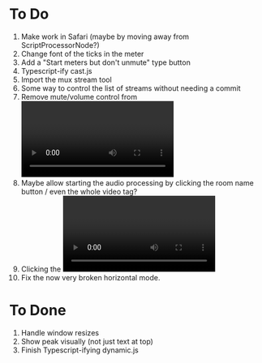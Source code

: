 # To Do

1. Make work in Safari (maybe by moving away from ScriptProcessorNode?)
2. Change font of the ticks in the meter
3. Add a "Start meters but don't unmute" type button
4. Typescript-ify cast.js
5. Import the mux stream tool
6. Some way to control the list of streams without needing a commit
7. Remove mute/volume control from <video> tags
8. Maybe allow starting the audio processing by clicking the room name button / even the whole video tag?
9. Clicking the <video> shouldn't pause the stream
10. Fix the now very broken horizontal mode.

# To Done

1. Handle window resizes
2. Show peak visually (not just text at top)
3. Finish Typescript-ifying dynamic.js
